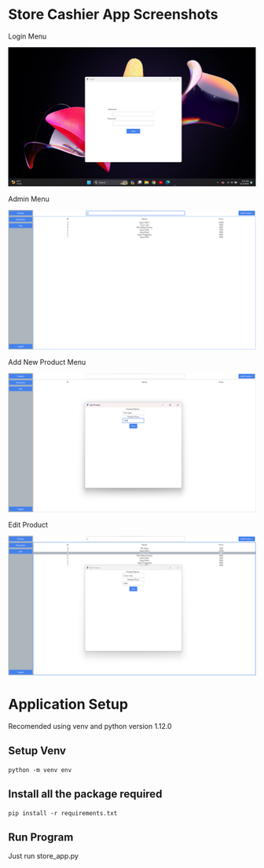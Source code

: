 # Store Cashier App Screenshots
Login Menu

<img src="screenshoot\Login.png" alt="Login" title="Login Menu">


Admin Menu

<img src="screenshoot\Admin Menu.png" alt="Login" title="Login Menu">

Add New Product Menu

<img src="screenshoot\Add New Product.png" alt="Login" title="Login Menu">

Edit Product

<img src="screenshoot\Edit Product.png" alt="Login" title="Login Menu">

<br>

# Application Setup
<p> Recomended using venv and python version 1.12.0

## Setup Venv
```
python -m venv env
```

## Install all the package required
```
pip install -r requirements.txt

```
## Run Program
Just run store_app.py